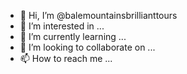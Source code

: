 - 👋 Hi, I’m @balemountainsbrillianttours
- 👀 I’m interested in ...
- 🌱 I’m currently learning ...
- 💞️ I’m looking to collaborate on ...
- 📫 How to reach me ...

<!---
balemountainsbrillianttours/balemountainsbrillianttours is a ✨ special ✨ repository because its `README.md` (this file) appears on your GitHub profile.
You can click the Preview link to take a look at your changes.
--->
